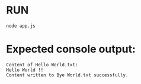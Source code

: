# RUN
    node app.js
# Expected console output:
    Content of Hello World.txt:
    Hello World !!
    Content written to Bye World.txt successfully.
